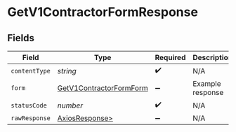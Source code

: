# GetV1ContractorFormResponse


## Fields

| Field                                                                         | Type                                                                          | Required                                                                      | Description                                                                   |
| ----------------------------------------------------------------------------- | ----------------------------------------------------------------------------- | ----------------------------------------------------------------------------- | ----------------------------------------------------------------------------- |
| `contentType`                                                                 | *string*                                                                      | :heavy_check_mark:                                                            | N/A                                                                           |
| `form`                                                                        | [GetV1ContractorFormForm](../../models/operations/getv1contractorformform.md) | :heavy_minus_sign:                                                            | Example response                                                              |
| `statusCode`                                                                  | *number*                                                                      | :heavy_check_mark:                                                            | N/A                                                                           |
| `rawResponse`                                                                 | [AxiosResponse>](https://axios-http.com/docs/res_schema)                      | :heavy_minus_sign:                                                            | N/A                                                                           |